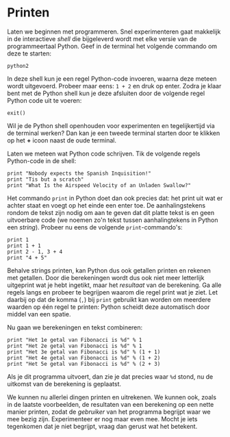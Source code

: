 # Printen

Laten we beginnen met programmeren. Snel experimenteren gaat makkelijk in de interactieve *shell* die bijgeleverd wordt met elke versie van de programmeertaal Python. Geef in de terminal het volgende commando om deze te starten:

    python2

In deze shell kun je een regel Python-code invoeren, waarna deze meteen wordt uitgevoerd. Probeer maar eens: `1 + 2` en druk op enter. Zodra je klaar bent met de Python shell kun je deze afsluiten door de volgende regel Python code uit te voeren:

	exit()

Wil je de Python shell openhouden voor experimenten en tegelijkertijd via de terminal werken? Dan kan je een tweede terminal starten door te klikken op het **+** icoon naast de oude terminal.

Laten we meteen wat Python code schrijven. Tik de volgende regels Python-code in de shell:

	print "Nobody expects the Spanish Inquisition!"
	print "Tis but a scratch"
	print "What Is the Airspeed Velocity of an Unladen Swallow?"

Het commando `print` in Python doet dan ook precies dat: het print uit wat er achter staat en voegt op het einde een enter toe. De aanhalingstekens rondom de tekst zijn nodig om aan te geven dat dit platte tekst is en geen uitvoerbare code (we noemen zo'n tekst tussen aanhalingtekens in Python een *string*). Probeer nu eens de volgende `print`-commando's:

	print 1
	print 1 + 1
	print 2 - 1, 3 + 4
	print "4 + 5"

Behalve strings printen, kan Python dus ook getallen printen en rekenen met getallen. Door die berekeningen wordt dus ook niet meer letterlijk uitgeprint wat je hebt ingetikt, maar het *resultaat* van de berekening. Ga alle regels langs en probeer te begrijpen waarom die regel print wat je ziet. Let daarbij op dat de komma (`,`) bij `print` gebruikt kan worden om meerdere waarden op één regel te printen: Python scheidt deze automatisch door middel van een spatie.

Nu gaan we berekeningen en tekst combineren:

    print "Het 1e getal van Fibonacci is %d" % 1
    print "Het 2e getal van Fibonacci is %d" % 1
    print "Het 3e getal van Fibonacci is %d" % (1 + 1)
    print "Het 4e getal van Fibonacci is %d" % (1 + 2)
    print "Het 5e getal van Fibonacci is %d" % (2 + 3)

Als je dit programma uitvoert, dan zie je dat precies waar `%d` stond, nu de uitkomst van de berekening is geplaatst.

We kunnen nu allerlei dingen printen en uitrekenen. We kunnen ook, zoals in de laatste voorbeelden, de resultaten van een berekening op een nette manier printen, zodat de *gebruiker* van het programma begrijpt waar we mee bezig zijn. Experimenteer er nog maar even mee. Mocht je iets tegenkomen dat je niet begrijpt, vraag dan gerust wat het betekent.
